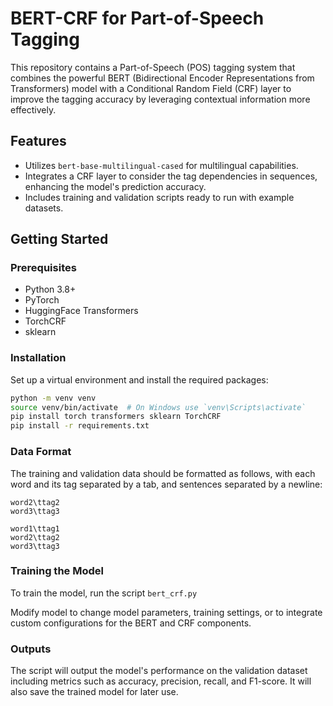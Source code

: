 # BERT-CRF for Part-of-Speech Tagging

This repository contains a Part-of-Speech (POS) tagging system that combines the powerful BERT (Bidirectional Encoder Representations from Transformers) model with a Conditional Random Field (CRF) layer to improve the tagging accuracy by leveraging contextual information more effectively.

## Features

- Utilizes `bert-base-multilingual-cased` for multilingual capabilities.
- Integrates a CRF layer to consider the tag dependencies in sequences, enhancing the model's prediction accuracy.
- Includes training and validation scripts ready to run with example datasets.

## Getting Started

### Prerequisites

- Python 3.8+
- PyTorch
- HuggingFace Transformers
- TorchCRF
- sklearn

### Installation

Set up a virtual environment and install the required packages:

```bash
python -m venv venv
source venv/bin/activate  # On Windows use `venv\Scripts\activate`
pip install torch transformers sklearn TorchCRF
pip install -r requirements.txt
```

### Data Format
The training and validation data should be formatted as follows, with each word and its tag separated by a tab, and sentences separated by a newline:

```word1\ttag1
word2\ttag2
word3\ttag3

word1\ttag1
word2\ttag2
word3\ttag3
```
### Training the Model
To train the model, run the script `bert_crf.py`

Modify model to change model parameters, training settings, or to integrate custom configurations for the BERT and CRF components.

### Outputs
The script will output the model's performance on the validation dataset including metrics such as accuracy, precision, recall, and F1-score. It will also save the trained model for later use.

